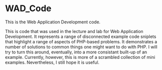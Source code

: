 # WAD_Code

This is the Web Application Development code. 

This is code that was used in the lecture and lab for Web Application Development. It represents a range of disconnected example code sniplets
that highlight a range of aspects of PHP-based problems. It demonstrates a number of solutions to common things one might want to do with PHP. 
I will try to turn this around, eventually, into a more consistant built-up of an example. Currently, however, this is more of a scrambled 
collection of mini examples. Nevertheless, I still hope it is useful.